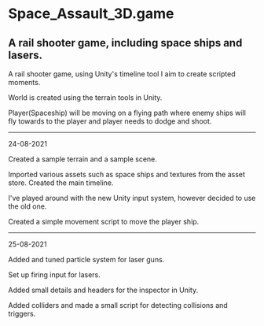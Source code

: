 # Space_Assault_3D.game
 A rail shooter game, including space ships and lasers.
 ----------------------------------------------------------
 
 A rail shooter game, using Unity's timeline tool I aim to create scripted moments.
 
 World is created using the terrain tools in Unity.
 
 Player(Spaceship) will be moving on a flying path where enemy ships will fly towards to the player and player needs to dodge and shoot.
 
 ----------------------------------------------------------------------------------------------------------------------------------------
 
 24-08-2021
 
 Created a sample terrain and a sample scene.
 
 Imported various assets such as space ships and textures from the asset store.
 Created the main timeline.
 
 I've played around with the new Unity input system, however decided to use the old one.
 
 Created a simple movement script to move the player ship.
 
 ---------------------------------------------------------------------------------------------------------------------------------------
 
 25-08-2021
 
 Added and tuned particle system for laser guns.
 
 Set up firing input for lasers.
 
 Added small details and headers for the inspector in Unity.
 
 Added colliders and made a small script for detecting collisions and triggers.
 
